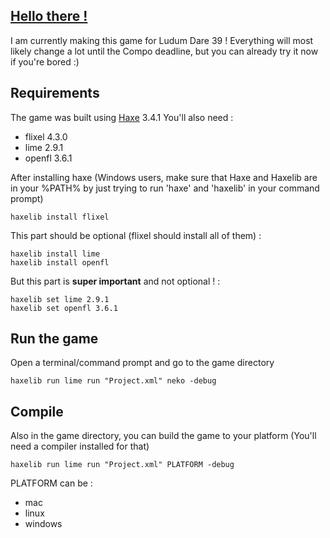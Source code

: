 ## [Hello there !](https://www.youtube.com/watch?v=rEq1Z0bjdwc)
I am currently making this game for Ludum Dare 39 !
Everything will most likely change a lot until the Compo deadline, but you can already try it now if you're bored :)

## Requirements
The game was built using [Haxe](https://haxe.org/download/) 3.4.1
You'll also need :
* flixel 4.3.0
* lime 2.9.1
* openfl 3.6.1

After installing haxe (Windows users, make sure that Haxe and Haxelib are in your %PATH% by just trying to run 'haxe' and 'haxelib' in your command prompt)
```
haxelib install flixel
```

This part should be optional (flixel should install all of them) :
```
haxelib install lime
haxelib install openfl
```

But this part is **super important** and not optional ! :
```
haxelib set lime 2.9.1
haxelib set openfl 3.6.1
```

## Run the game
Open a terminal/command prompt and go to the game directory
```
haxelib run lime run "Project.xml" neko -debug
```

## Compile
Also in the game directory, you can build the game to your platform
(You'll need a compiler installed for that)
```
haxelib run lime run "Project.xml" PLATFORM -debug
```
PLATFORM can be :
* mac
* linux
* windows